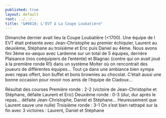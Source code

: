 ```yaml
---
published: true
layout: default
root: ../../..
title: "&#9818; L'EVT à La Coupe Loubatière"
---
```







Dimanche dernier avait lieu la Coupe Loubatière (<1700). Une équipe de l EVT était présente avec Jean-Christophe au premier échiquier, Laurent au deuxième, Stéphane au troisième et Eric puis Daniel au 4ème.
Nous avons fini 3ème ex-aequo avec Lardenne sur un total de 5 équipes, derrière Plaisance (nos coéquipiers de l’entente) et Blagnac (contre qui on avait joué à la première ronde R1) dans un système Molter où on rencontrait des joueurs de différentes équipes… 
Tout ça dans une ambiance bien sympa avec repas offert, bon buffet et bons brownies au chocolat. 
C’était aussi une bonne occasion pour revoir nos amis de l’équipe de Ciadoux…

Résultat des courses
Première ronde : 2-2 (victoire de Jean-Christophe et Stéphane, défaite Laurent et Eric)
Deuxième ronde : 0-3 (dur, dur après le repas…  défaite Jean-Christophe, Daniel et Stéphane… Heureusement que Laurent sauve une nulle)
Troisième ronde : 3-1 On s’est bien rattrapé sur la fin avec 3 victoires : Laurent, Daniel et Stéphane
